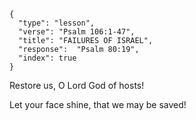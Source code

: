 ```
{
  "type": "lesson",
  "verse": "Psalm 106:1-47",
  "title": "FAILURES OF ISRAEL",
  "response":  "Psalm 80:19",
  "index": true
}
```

Restore us, O Lord God of hosts!

Let your face shine, that we
may be saved!





